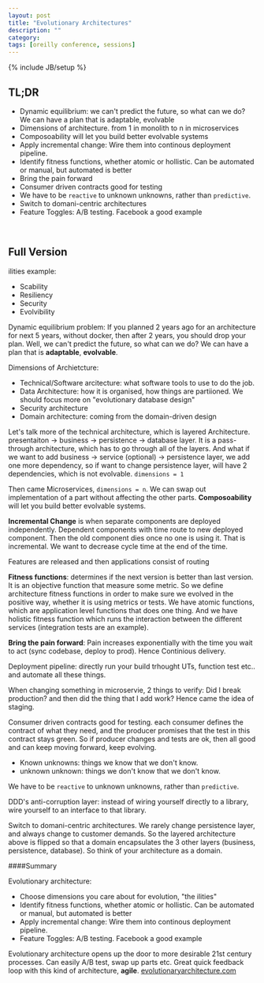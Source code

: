 ```yaml
---
layout: post
title: "Evolutionary Architectures"
description: ""
category: 
tags: [oreilly conference, sessions]
---
```

{% include JB/setup %}

## TL;DR
- Dynamic equilibrium: we can't predict the future, so what can we do? We can have a plan that is adaptable, evolvable
- Dimensions of architecture. from 1 in monolith to n in microservices
- Composoability will let you build better evolvable systems
- Apply incremental change: Wire them into continous deployment pipeline. 
- Identify fitness functions, whether atomic or hollistic. Can be automated or manual, but automated is better
- Bring the pain forward
- Consumer driven contracts good for testing
- We have to be `reactive` to unknown unknowns, rather than `predictive`. 
- Switch to domani-centric architectures
- Feature Toggles: A/B testing. Facebook a good example

<br/>

## Full Version

ilities example:

- Scability
- Resiliency
- Security
- Evolvibility

Dynamic equilibrium problem: If you planned 2 years ago for an architecture for next 5 years, without docker, then after 2 years, you should drop your plan.
Well, we can't predict the future, so what can we do? We can have a plan that is **adaptable**, **evolvable**.

Dimensions of Archietcture:

- Technical/Software arcitecture: what software tools to use to do the job.
- Data Architecture: how it is organised, how things are partiioned. We should focus more on "evolutionary database design"
- Security architecture
- Domain architecture: coming from the domain-driven design

Let's talk more of the technical architecture, which is layered Architecture. presentaiton -> business -> persistence -> database layer. It is a pass-through architecture, which has to go through all of the layers. And what if we want to add business -> service (optional) -> persistence layer, we add one more dependency, so if want to change persistence layer, will have 2 dependencies, which is not evolvable. `dimensions = 1`

Then came Microservices, `dimensions = n`. We can swap out implementation of a part without affecting the other parts. **Composoability** will let you build better evolvable systems. 

**Incremental Change** is when separate components are deployed independently. Dependent components with time route to new deployed component. Then the old component dies once no one is using it. That is incremental. We want to decrease cycle time at the end of the time.

Features are released and then applications consist of routing

**Fitness functions**: determines if the next version is better than last version. It is an objective function that measure some metric. So we define architecture fitness functions in order to make sure we evolved in the positive way, whether it is using metrics or tests.
We have atomic functions, which are application level functions that does one thing. And we have holistic fitness function which runs the interaction between the different services (integration tests are an example).

**Bring the pain forward**: Pain increases exponentially with the time you wait to act (sync codebase, deploy to prod). Hence Continious delivery. 

Deployment pipeline: directly run your build trhought UTs, function test etc.. and automate all these things. 

When changing something in microservie, 2 things to verify: Did I break production? and then did the thing that I add work? Hence came the idea of staging.

Consumer driven contracts good for testing. each consumer defines the contract of what they need, and the producer promises that the test in this contract stays green. So if producer changes and tests are ok, then all good and can keep moving forward, keep evolving. 

- Known unknowns: things we know that we don't know.
- unknown unknown: things we don't know that we don't know.

We have to be `reactive` to unknown unknowns, rather than `predictive`. 

DDD's anti-corruption layer: instead of wiring yourself directly to a library, wire yourself to an interface to that library. 

Switch to domani-centric architectures. 
We rarely change persistence layer, and always change to customer demands. So the layered architecture above is flipped so that a domain encapsulates the 3 other layers (business, persistence, database). So think of your architecture as a domain. 



####Summary

Evolutionary architecture:

- Choose dimensions you care about for evolution, "the ilities"
- Identify fitness functions, whether atomic or hollistic. Can be automated or manual, but automated is better
- Apply incremental change: Wire them into continous deployment pipeline. 
- Feature Toggles: A/B testing. Facebook a good example

Evolutionary architecture opens up the door to more desirable 21st century processes. Can easily A/B test, swap up parts etc. Great quick feedback loop with this kind of architecture, **agile**.
[evolutionaryarchitecture.com](http://evolutionaryarchitecture.com)